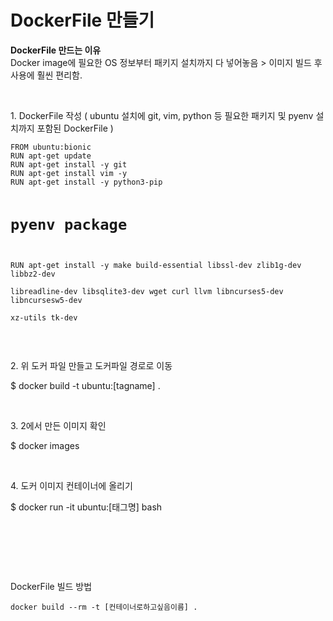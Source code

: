 # DockerFile 만들기

<p><b>DockerFile 만드는 이유&nbsp;</b><br />Docker image에 필요한 OS 정보부터 패키지 설치까지 다 넣어놓음 &gt; 이미지 빌드 후 사용에 훨씬 편리함.&nbsp;</p>
<p>&nbsp;</p>
<p>1. DockerFile 작성 ( ubuntu 설치에 git, vim, python 등 필요한 패키지 및 pyenv 설치까지 포함된 DockerFile )&nbsp;</p>
<pre class="bash" id="code_1641910189287"><code>FROM ubuntu:bionic
RUN apt-get update
RUN apt-get install -y git
RUN apt-get install vim -y
RUN apt-get install -y python3-pip

# pyenv package 
RUN apt-get install -y make build-essential libssl-dev zlib1g-dev libbz2-dev \
libreadline-dev libsqlite3-dev wget curl llvm libncurses5-dev libncursesw5-dev \
xz-utils tk-dev</code></pre>
<p>&nbsp;</p>
<p>2. 위 도커 파일 만들고 도커파일 경로로 이동&nbsp;</p>
<p>$ docker build -t ubuntu:[tagname] .&nbsp;</p>
<p>&nbsp;</p>
<p>3. 2에서 만든 이미지 확인&nbsp;</p>
<p>$ docker images&nbsp;</p>
<p>&nbsp;</p>
<p>4. 도커 이미지 컨테이너에 올리기&nbsp;</p>
<p>$ docker run -it ubuntu:[태그명] bash&nbsp;</p>
<p>&nbsp;</p>
<p>&nbsp;</p>
<p>&nbsp;</p>
<p>DockerFile 빌드 방법&nbsp;</p>
<pre class="shell" id="code_1643874688187"><code>docker build --rm -t [컨테이너로하고싶음이름] .</code></pre>
<p>&nbsp;</p>
